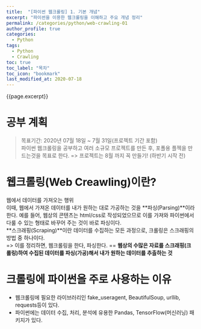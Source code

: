```yaml
---
title:  "[파이썬 웹크롤링] 1. 기본 개념"
excerpt: "파이썬을 이용한 웹크롤링을 이해하고 주요 개념 정리"
permalink: /categories/python/web-crawling-01
author_profile: true
categories:
  - Python
tags:
  - Python
  - Crawling 
toc: true
toc_label: "목차"
toc_icon: "bookmark"
last_modified_at: 2020-07-18
---
```


{{page.excerpt}}  

# 공부 계획  
> 목표기간: 2020년 07월 18일 ~ 7월 31일(프로젝트 기간 포함)  
파이썬 웹크롤링을 공부하고 여러 소규모 프로젝트를 만든 후, 포폴용 플젝을 만드는것을 목표로 한다.
=> 프로젝트는 8월 까지 꼭 만들기! (하반기 시작 전) 

# 웹크롤링(Web Creawling)이란?
웹에서 데이터를 가져오는 행위   
이때, 웹에서 가져온 데이터를 내가 원하는 대로 가공하는 것을 **파싱(Parsing)**이라 한다.
예를 들어, 웹상의 콘텐츠는 html/css로 작성되었으므로 이를 가져와 파이썬에서 다룰 수 있는 형태로 바꾸어 주는 것이 바로 파싱이다.  
**스크래핑(Scraping)**이란 데이터를 수집하는 모든 과정으로, 크롤링은 스크래핑의 방법 중 하나이다.  
=> 이를 정리하면, 웹크롤링을 한다, 파싱한다. == **웹상의 수많은 자료를 스크래핑(크롤링)하여 수집된 데이터를 파싱(가공)해서 내가 원하는 데이터를 추출하는 것**

# 크롤링에 파이썬을 주로 사용하는 이유
* 웹크롤링에 필요한 라이브러리인  fake_useragent, BeautifulSoup, urllib, requests등이 있다.
* 파이썬에는 데이터 수집, 처리, 분석에 유용한 Pandas, TensorFlow(머신러닝) 패키지가 있다.
